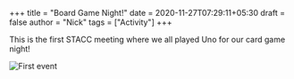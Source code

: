 +++
title = "Board Game Night!"
date = 2020-11-27T07:29:11+05:30
draft = false
author = "Nick"
tags = ["Activity"]
+++

This is the first STACC meeting where we all played Uno for our card game night!

![First event](/images/UNO.jpg)

